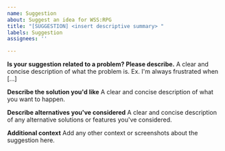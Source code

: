 ```yaml
---
name: Suggestion
about: Suggest an idea for WSS:RPG
title: "[SUGGESTION] <insert descriptive summary> "
labels: Suggestion
assignees: ''

---
```


**Is your suggestion related to a problem? Please describe.**
A clear and concise description of what the problem is. Ex. I'm always frustrated when [...]

**Describe the solution you'd like**
A clear and concise description of what you want to happen.

**Describe alternatives you've considered**
A clear and concise description of any alternative solutions or features you've considered.

**Additional context**
Add any other context or screenshots about the suggestion here.
